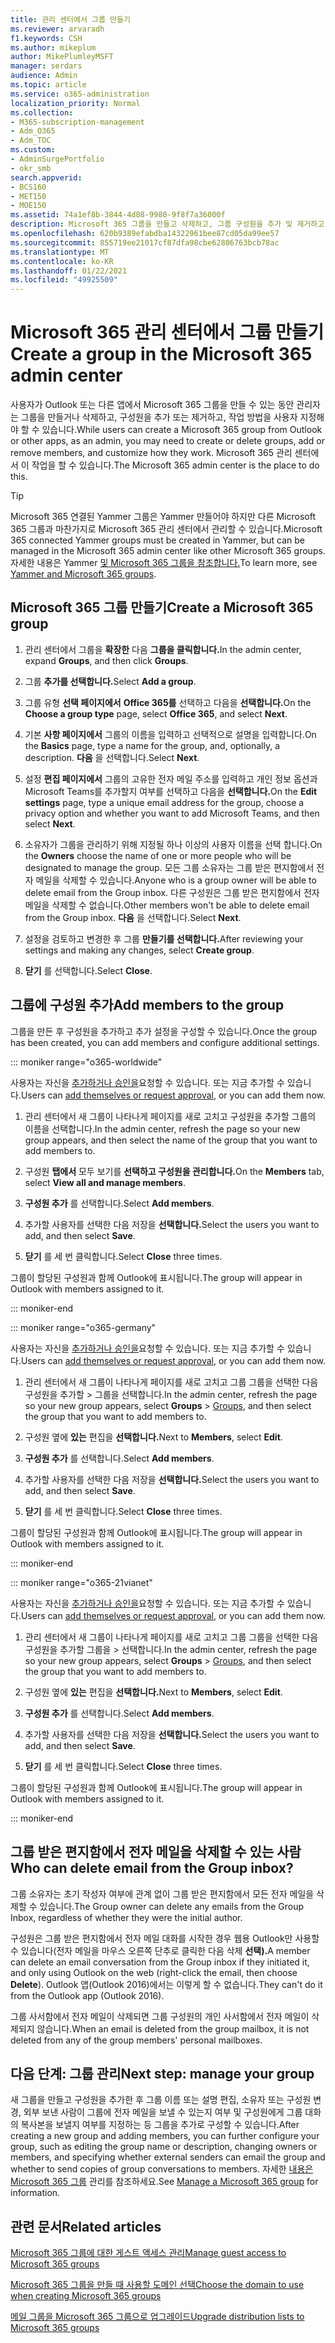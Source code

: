 ```yaml
---
title: 관리 센터에서 그룹 만들기
ms.reviewer: arvaradh
f1.keywords: CSH
ms.author: mikeplum
author: MikePlumleyMSFT
manager: serdars
audience: Admin
ms.topic: article
ms.service: o365-administration
localization_priority: Normal
ms.collection:
- M365-subscription-management
- Adm_O365
- Adm_TOC
ms.custom:
- AdminSurgePortfolio
- okr_smb
search.appverid:
- BCS160
- MET150
- MOE150
ms.assetid: 74a1ef8b-3844-4d08-9980-9f8f7a36000f
description: Microsoft 365 그룹을 만들고 삭제하고, 그룹 구성원을 추가 및 제거하고, 그룹 작동 방법을 사용자 지정하는 방법을 배워야 합니다.
ms.openlocfilehash: 620b9389efabdba14322961bee87cd05da99ee57
ms.sourcegitcommit: 855719ee21017cf87dfa98cbe62806763bcb78ac
ms.translationtype: MT
ms.contentlocale: ko-KR
ms.lasthandoff: 01/22/2021
ms.locfileid: "49925509"
---
```

# <a name="create-a-group-in-the-microsoft-365-admin-center"></a><span data-ttu-id="60b8a-103">Microsoft 365 관리 센터에서 그룹 만들기</span><span class="sxs-lookup"><span data-stu-id="60b8a-103">Create a group in the Microsoft 365 admin center</span></span>
  
<span data-ttu-id="60b8a-104">사용자가 Outlook 또는 다른 앱에서 Microsoft 365 그룹을 만들 수 있는 동안 관리자는 그룹을 만들거나 삭제하고, 구성원을 추가 또는 제거하고, 작업 방법을 사용자 지정해야 할 수 있습니다.</span><span class="sxs-lookup"><span data-stu-id="60b8a-104">While users can create a Microsoft 365 group from Outlook or other apps, as an admin, you may need to create or delete groups, add or remove members, and customize how they work.</span></span> <span data-ttu-id="60b8a-105">Microsoft 365 관리 센터에서 이 작업을 할 수 있습니다.</span><span class="sxs-lookup"><span data-stu-id="60b8a-105">The Microsoft 365 admin center is the place to do this.</span></span> 

> [!TIP]
> <span data-ttu-id="60b8a-106">Microsoft 365 연결된 Yammer 그룹은 Yammer 만들어야 하지만 다른 Microsoft 365 그룹과 마찬가지로 Microsoft 365 관리 센터에서 관리할 수 있습니다.</span><span class="sxs-lookup"><span data-stu-id="60b8a-106">Microsoft 365 connected Yammer groups must be created in Yammer, but can be managed in the Microsoft 365 admin center like other Microsoft 365 groups.</span></span> <span data-ttu-id="60b8a-107">자세한 내용은 Yammer [및 Microsoft 365 그룹을 참조합니다.](https://docs.microsoft.com/yammer/manage-yammer-groups/yammer-and-office-365-groups)</span><span class="sxs-lookup"><span data-stu-id="60b8a-107">To learn more, see [Yammer and Microsoft 365 groups](https://docs.microsoft.com/yammer/manage-yammer-groups/yammer-and-office-365-groups).</span></span> 

## <a name="create-a-microsoft-365-group"></a><span data-ttu-id="60b8a-108">Microsoft 365 그룹 만들기</span><span class="sxs-lookup"><span data-stu-id="60b8a-108">Create a Microsoft 365 group</span></span>

1. <span data-ttu-id="60b8a-109">관리 센터에서 그룹을 **확장한** 다음 **그룹을 클릭합니다.**</span><span class="sxs-lookup"><span data-stu-id="60b8a-109">In the admin center, expand **Groups**, and then click **Groups**.</span></span>

2. <span data-ttu-id="60b8a-110">그룹 **추가를 선택합니다.**</span><span class="sxs-lookup"><span data-stu-id="60b8a-110">Select **Add a group**.</span></span>
  
3. <span data-ttu-id="60b8a-111">그룹 유형 **선택 페이지에서** **Office 365를** 선택하고 다음을 **선택합니다.**</span><span class="sxs-lookup"><span data-stu-id="60b8a-111">On the **Choose a group type** page, select **Office 365**, and select **Next**.</span></span>

4. <span data-ttu-id="60b8a-112">기본 **사항 페이지에서** 그룹의 이름을 입력하고 선택적으로 설명을 입력합니다.</span><span class="sxs-lookup"><span data-stu-id="60b8a-112">On the **Basics** page, type a name for the group, and, optionally, a description.</span></span> <span data-ttu-id="60b8a-113">**다음** 을 선택합니다.</span><span class="sxs-lookup"><span data-stu-id="60b8a-113">Select **Next**.</span></span>
    
5. <span data-ttu-id="60b8a-114">설정 **편집 페이지에서** 그룹의 고유한 전자 메일 주소를 입력하고 개인 정보 옵션과 Microsoft Teams를 추가할지 여부를 선택하고 다음을 **선택합니다.**</span><span class="sxs-lookup"><span data-stu-id="60b8a-114">On the **Edit settings** page, type a unique email address for the group, choose a privacy option and whether you want to add Microsoft Teams, and then select **Next**.</span></span>
    
6. <span data-ttu-id="60b8a-115">소유자가  그룹을 관리하기 위해 지정될 하나 이상의 사용자 이름을 선택 합니다.</span><span class="sxs-lookup"><span data-stu-id="60b8a-115">On the **Owners** choose the name of one or more people who will be designated to manage the group.</span></span> <span data-ttu-id="60b8a-116">모든 그룹 소유자는 그룹 받은 편지함에서 전자 메일을 삭제할 수 있습니다.</span><span class="sxs-lookup"><span data-stu-id="60b8a-116">Anyone who is a group owner will be able to delete email from the Group inbox.</span></span> <span data-ttu-id="60b8a-117">다른 구성원은 그룹 받은 편지함에서 전자 메일을 삭제할 수 없습니다.</span><span class="sxs-lookup"><span data-stu-id="60b8a-117">Other members won't be able to delete email from the Group inbox.</span></span> <span data-ttu-id="60b8a-118">**다음** 을 선택합니다.</span><span class="sxs-lookup"><span data-stu-id="60b8a-118">Select **Next**.</span></span>
    
7. <span data-ttu-id="60b8a-119">설정을 검토하고 변경한 후 그룹 **만들기를 선택합니다.**</span><span class="sxs-lookup"><span data-stu-id="60b8a-119">After reviewing your settings and making any changes, select **Create group**.</span></span>

8. <span data-ttu-id="60b8a-120">**닫기** 를 선택합니다.</span><span class="sxs-lookup"><span data-stu-id="60b8a-120">Select **Close**.</span></span>
    
## <a name="add-members-to-the-group"></a><span data-ttu-id="60b8a-121">그룹에 구성원 추가</span><span class="sxs-lookup"><span data-stu-id="60b8a-121">Add members to the group</span></span>

<span data-ttu-id="60b8a-122">그룹을 만든 후 구성원을 추가하고 추가 설정을 구성할 수 있습니다.</span><span class="sxs-lookup"><span data-stu-id="60b8a-122">Once the group has been created, you can add members and configure additional settings.</span></span>

::: moniker range="o365-worldwide"

<span data-ttu-id="60b8a-123">사용자는 자신을 [추가하거나 승인을](https://support.microsoft.com/office/2e59e19c-b872-44c8-ae84-0acc4b79c45d)요청할 수 있습니다. 또는 지금 추가할 수 있습니다.</span><span class="sxs-lookup"><span data-stu-id="60b8a-123">Users can [add themselves or request approval](https://support.microsoft.com/office/2e59e19c-b872-44c8-ae84-0acc4b79c45d), or you can add them now.</span></span>

1. <span data-ttu-id="60b8a-124">관리 센터에서 새 그룹이 나타나게 페이지를 새로 고치고 구성원을 추가할 그룹의 이름을 선택합니다.</span><span class="sxs-lookup"><span data-stu-id="60b8a-124">In the admin center, refresh the page so your new group appears, and then select the name of the group that you want to add members to.</span></span>
    
2. <span data-ttu-id="60b8a-125">구성원 **탭에서** 모두 보기를 **선택하고 구성원을 관리합니다.**</span><span class="sxs-lookup"><span data-stu-id="60b8a-125">On the **Members** tab, select **View all and manage members**.</span></span>

3. <span data-ttu-id="60b8a-126">**구성원 추가** 를 선택합니다.</span><span class="sxs-lookup"><span data-stu-id="60b8a-126">Select **Add members**.</span></span>
    
4. <span data-ttu-id="60b8a-127">추가할 사용자를 선택한 다음 저장을 **선택합니다.**</span><span class="sxs-lookup"><span data-stu-id="60b8a-127">Select the users you want to add, and then select **Save**.</span></span>
    
5. <span data-ttu-id="60b8a-128">**닫기** 를 세 번 클릭합니다.</span><span class="sxs-lookup"><span data-stu-id="60b8a-128">Select **Close** three times.</span></span> 
    
<span data-ttu-id="60b8a-129">그룹이 할당된 구성원과 함께 Outlook에 표시됩니다.</span><span class="sxs-lookup"><span data-stu-id="60b8a-129">The group will appear in Outlook with members assigned to it.</span></span>

::: moniker-end

::: moniker range="o365-germany"

<span data-ttu-id="60b8a-130">사용자는 자신을 [추가하거나 승인을](https://support.microsoft.com/office/2e59e19c-b872-44c8-ae84-0acc4b79c45d)요청할 수 있습니다. 또는 지금 추가할 수 있습니다.</span><span class="sxs-lookup"><span data-stu-id="60b8a-130">Users can [add themselves or request approval](https://support.microsoft.com/office/2e59e19c-b872-44c8-ae84-0acc4b79c45d), or you can add them now.</span></span>
1. <span data-ttu-id="60b8a-131">관리 센터에서 새 그룹이 나타나게 페이지를 새로  고치고 그룹 그룹을 선택한 다음 구성원을 추가할 \> <a href="https://go.microsoft.com/fwlink/p/?linkid=2052855" target="_blank"></a>그룹을 선택합니다.</span><span class="sxs-lookup"><span data-stu-id="60b8a-131">In the admin center, refresh the page so your new group appears, select **Groups** \> <a href="https://go.microsoft.com/fwlink/p/?linkid=2052855" target="_blank">Groups</a>, and then select the group that you want to add members to.</span></span>
    
2. <span data-ttu-id="60b8a-132">구성원 옆에 **있는** 편집을 **선택합니다.**</span><span class="sxs-lookup"><span data-stu-id="60b8a-132">Next to **Members**, select **Edit**.</span></span>
3. <span data-ttu-id="60b8a-133">**구성원 추가** 를 선택합니다.</span><span class="sxs-lookup"><span data-stu-id="60b8a-133">Select **Add members**.</span></span>
    
4. <span data-ttu-id="60b8a-134">추가할 사용자를 선택한 다음 저장을 **선택합니다.**</span><span class="sxs-lookup"><span data-stu-id="60b8a-134">Select the users you want to add, and then select **Save**.</span></span>
    
5. <span data-ttu-id="60b8a-135">**닫기** 를 세 번 클릭합니다.</span><span class="sxs-lookup"><span data-stu-id="60b8a-135">Select **Close** three times.</span></span> 
    
<span data-ttu-id="60b8a-136">그룹이 할당된 구성원과 함께 Outlook에 표시됩니다.</span><span class="sxs-lookup"><span data-stu-id="60b8a-136">The group will appear in Outlook with members assigned to it.</span></span>
  
::: moniker-end

::: moniker range="o365-21vianet"

<span data-ttu-id="60b8a-137">사용자는 자신을 [추가하거나 승인을](https://support.microsoft.com/office/2e59e19c-b872-44c8-ae84-0acc4b79c45d)요청할 수 있습니다. 또는 지금 추가할 수 있습니다.</span><span class="sxs-lookup"><span data-stu-id="60b8a-137">Users can [add themselves or request approval](https://support.microsoft.com/office/2e59e19c-b872-44c8-ae84-0acc4b79c45d), or you can add them now.</span></span>
1. <span data-ttu-id="60b8a-138">관리 센터에서 새 그룹이 나타나게 페이지를 새로  고치고 그룹 그룹을 선택한 다음 구성원을 추가할 그룹을 \> <a href="https://go.microsoft.com/fwlink/p/?linkid=2052855" target="_blank"></a>선택합니다.</span><span class="sxs-lookup"><span data-stu-id="60b8a-138">In the admin center, refresh the page so your new group appears, select **Groups** \> <a href="https://go.microsoft.com/fwlink/p/?linkid=2052855" target="_blank">Groups</a>, and then select the group that you want to add members to.</span></span>
    
2. <span data-ttu-id="60b8a-139">구성원 옆에 **있는** 편집을 **선택합니다.**</span><span class="sxs-lookup"><span data-stu-id="60b8a-139">Next to **Members**, select **Edit**.</span></span>
3. <span data-ttu-id="60b8a-140">**구성원 추가** 를 선택합니다.</span><span class="sxs-lookup"><span data-stu-id="60b8a-140">Select **Add members**.</span></span>
    
4. <span data-ttu-id="60b8a-141">추가할 사용자를 선택한 다음 저장을 **선택합니다.**</span><span class="sxs-lookup"><span data-stu-id="60b8a-141">Select the users you want to add, and then select **Save**.</span></span>
    
5. <span data-ttu-id="60b8a-142">**닫기** 를 세 번 클릭합니다.</span><span class="sxs-lookup"><span data-stu-id="60b8a-142">Select **Close** three times.</span></span> 
    
<span data-ttu-id="60b8a-143">그룹이 할당된 구성원과 함께 Outlook에 표시됩니다.</span><span class="sxs-lookup"><span data-stu-id="60b8a-143">The group will appear in Outlook with members assigned to it.</span></span>
  
::: moniker-end

## <a name="who-can-delete-email-from-the-group-inbox"></a><span data-ttu-id="60b8a-144">그룹 받은 편지함에서 전자 메일을 삭제할 수 있는 사람</span><span class="sxs-lookup"><span data-stu-id="60b8a-144">Who can delete email from the Group inbox?</span></span>

<span data-ttu-id="60b8a-145">그룹 소유자는 초기 작성자 여부에 관계 없이 그룹 받은 편지함에서 모든 전자 메일을 삭제할 수 있습니다.</span><span class="sxs-lookup"><span data-stu-id="60b8a-145">The Group owner can delete any emails from the Group Inbox, regardless of whether they were the initial author.</span></span>
  
<span data-ttu-id="60b8a-146">구성원은 그룹 받은 편지함에서 전자 메일 대화를 시작한 경우 웹용 Outlook만 사용할 수 있습니다(전자 메일을 마우스 오른쪽 단추로 클릭한 다음 삭제 **선택).**</span><span class="sxs-lookup"><span data-stu-id="60b8a-146">A member can delete an email conversation from the Group inbox if they initiated it, and only using Outlook on the web (right-click the email, then choose **Delete**).</span></span> <span data-ttu-id="60b8a-147">Outlook 앱(Outlook 2016)에서는 이렇게 할 수 없습니다.</span><span class="sxs-lookup"><span data-stu-id="60b8a-147">They can't do it from the Outlook app (Outlook 2016).</span></span>
  
<span data-ttu-id="60b8a-148">그룹 사서함에서 전자 메일이 삭제되면 그룹 구성원의 개인 사서함에서 전자 메일이 삭제되지 않습니다.</span><span class="sxs-lookup"><span data-stu-id="60b8a-148">When an email is deleted from the group mailbox, it is not deleted from any of the group members' personal mailboxes.</span></span>

## <a name="next-step-manage-your-group"></a><span data-ttu-id="60b8a-149">다음 단계: 그룹 관리</span><span class="sxs-lookup"><span data-stu-id="60b8a-149">Next step: manage your group</span></span>

<span data-ttu-id="60b8a-150">새 그룹을 만들고 구성원을 추가한 후 그룹 이름 또는 설명 편집, 소유자 또는 구성원 변경, 외부 보낸 사람이 그룹에 전자 메일을 보낼 수 있는지 여부 및 구성원에게 그룹 대화의 복사본을 보낼지 여부를 지정하는 등 그룹을 추가로 구성할 수 있습니다.</span><span class="sxs-lookup"><span data-stu-id="60b8a-150">After creating a new group and adding members, you can further configure your group, such as editing the group name or description, changing owners or members, and specifying whether external senders can email the group and whether to send copies of group conversations to members.</span></span> <span data-ttu-id="60b8a-151">자세한 [내용은 Microsoft 365 그룹](manage-groups.md) 관리를 참조하세요.</span><span class="sxs-lookup"><span data-stu-id="60b8a-151">See [Manage a Microsoft 365 group](manage-groups.md) for information.</span></span>

## <a name="related-articles"></a><span data-ttu-id="60b8a-152">관련 문서</span><span class="sxs-lookup"><span data-stu-id="60b8a-152">Related articles</span></span>

[<span data-ttu-id="60b8a-153">Microsoft 365 그룹에 대한 게스트 액세스 관리</span><span class="sxs-lookup"><span data-stu-id="60b8a-153">Manage guest access to Microsoft 365 groups</span></span>](https://support.microsoft.com/office/bfc7a840-868f-4fd6-a390-f347bf51aff6)

[<span data-ttu-id="60b8a-154">Microsoft 365 그룹을 만들 때 사용할 도메인 선택</span><span class="sxs-lookup"><span data-stu-id="60b8a-154">Choose the domain to use when creating Microsoft 365 groups</span></span>](choose-domain-to-create-groups.md)

[<span data-ttu-id="60b8a-155">메일 그룹을 Microsoft 365 그룹으로 업그레이드</span><span class="sxs-lookup"><span data-stu-id="60b8a-155">Upgrade distribution lists to Microsoft 365 groups</span></span>](../manage/upgrade-distribution-lists.md)
